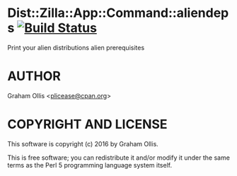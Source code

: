 # Dist::Zilla::App::Command::aliendeps [![Build Status](https://secure.travis-ci.org/plicease/Dist-Zilla-App-Command-aliendeps.png)](http://travis-ci.org/plicease/Dist-Zilla-App-Command-aliendeps)

Print your alien distributions alien prerequisites

# AUTHOR

Graham Ollis &lt;plicease@cpan.org>

# COPYRIGHT AND LICENSE

This software is copyright (c) 2016 by Graham Ollis.

This is free software; you can redistribute it and/or modify it under
the same terms as the Perl 5 programming language system itself.

